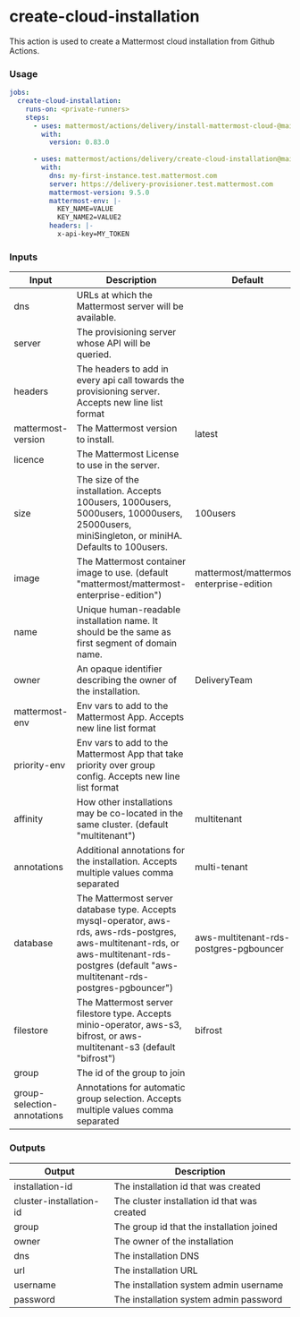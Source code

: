 # create-cloud-installation

This action is used to create a Mattermost cloud installation from Github Actions.

### Usage

```yaml
jobs:
  create-cloud-installation:
    runs-on: <private-runners>
    steps:
      - uses: mattermost/actions/delivery/install-mattermost-cloud-@main
        with:
          version: 0.83.0
          
      - uses: mattermost/actions/delivery/create-cloud-installation@main
        with:
          dns: my-first-instance.test.mattermost.com
          server: https://delivery-provisioner.test.mattermost.com
          mattermost-version: 9.5.0
          mattermost-env: |-
            KEY_NAME=VALUE
            KEY_NAME2=VALUE2
          headers: |-
            x-api-key=MY_TOKEN
```

### Inputs

| Input                       | Description                                                                                                                                                                                     | Default                                  | Required |
| --------------------------- | ----------------------------------------------------------------------------------------------------------------------------------------------------------------------------------------------- | ---------------------------------------- | -------- |
| dns                         | URLs at which the Mattermost server will be available.                                                                                                                                          |                                          | true     |
| server                      | The provisioning server whose API will be queried.                                                                                                                                              |                                          | true     |
| headers                     | The headers to add in every api call towards the provisioning server. Accepts new line list format                                                                                              |                                          | false    |
| mattermost-version          | The Mattermost version to install.                                                                                                                                                              | latest                                   | true     |
| licence                     | The Mattermost License to use in the server.                                                                                                                                                    |                                          | false    |
| size                        | The size of the installation. Accepts 100users, 1000users, 5000users, 10000users, 25000users, miniSingleton, or miniHA. Defaults to 100users.                                                   | 100users                                 | false    |
| image                       | The Mattermost container image to use. (default "mattermost/mattermost-enterprise-edition")                                                                                                     | mattermost/mattermost-enterprise-edition | false    |
| name                        | Unique human-readable installation name. It should be the same as first segment of domain name.                                                                                                 |                                          | false    |
| owner                       | An opaque identifier describing the owner of the installation.                                                                                                                                  | DeliveryTeam                             | false    |
| mattermost-env              | Env vars to add to the Mattermost App. Accepts new line list format                                                                                                                             |                                          | false    |
| priority-env                | Env vars to add to the Mattermost App that take priority over group config. Accepts new line list format                                                                                        |                                          | false    |
| affinity                    | How other installations may be co-located in the same cluster. (default "multitenant")                                                                                                          | multitenant                              | false    |
| annotations                 | Additional annotations for the installation. Accepts multiple values comma separated                                                                                                            | multi-tenant                             | false    |
| database                    | The Mattermost server database type. Accepts mysql-operator, aws-rds, aws-rds-postgres, aws-multitenant-rds, or aws-multitenant-rds-postgres (default "aws-multitenant-rds-postgres-pgbouncer") | aws-multitenant-rds-postgres-pgbouncer   | false    |
| filestore                   | The Mattermost server filestore type. Accepts minio-operator, aws-s3, bifrost, or aws-multitenant-s3 (default "bifrost")                                                                        | bifrost                                  | false    |
| group                       | The id of the group to join                                                                                                                                                                     |                                          | false    |
| group-selection-annotations | Annotations for automatic group selection. Accepts multiple values comma separated                                                                                                              |                                          | false    |

### Outputs

| Output                  | Description                                  |
| ----------------------- | -------------------------------------------- |
| installation-id         | The installation id that was created         |
| cluster-installation-id | The cluster installation id that was created |
| group                   | The group id that the installation joined    |
| owner                   | The owner of the installation                |
| dns                     | The installation DNS                         |
| url                     | The installation URL                         |
| username                | The installation system admin username       |
| password                | The installation system admin password       |
